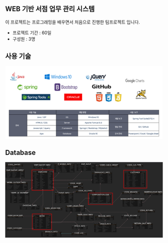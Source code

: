 ## WEB 기반 서점 업무 관리 시스템

이 프로젝트는 프로그래밍을 배우면서 처음으로 진행한 팀프로젝트 입니다. 
- 프로젝트 기간 : 60일
- 구성원 : 3명

## 사용 기술
<img src="tech.png">

## Database
<img src="tables.png">
